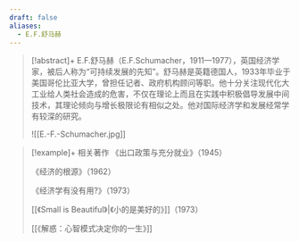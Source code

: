 ```yaml
---
draft: false
aliases:
  - E.F.舒马赫
---
```

> [!abstract]+
> E.F.舒马赫（E.F.Schumacher，1911—1977），英国经济学家，被后人称为“可持续发展的先知”。舒马赫是英籍德国人，1933年毕业于美国哥伦比亚大学，曾担任记者、政府机构顾问等职。他十分关注现代化大工业给人类社会造成的危害，不仅在理论上而且在实践中积极倡导发展中间技术，其理论倾向与增长极限论有相似之处。他对国际经济学和发展经常学有较深的研究。
> 
> ![[E.-F.-Schumacher.jpg]]

> [!example]+ 相关著作
> 《出口政策与充分就业》（1945）
> 
> 《经济的根源》（1962）
> 
> 《经济学有没有用?》（1973）
> 
> [[《Small is Beautiful》|《小的是美好的》]]（1973）
> 
> [[《解惑：心智模式决定你的一生》]]


